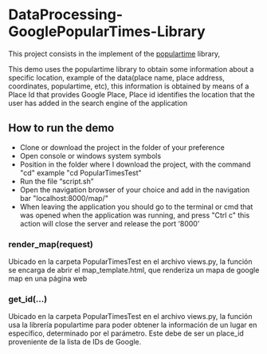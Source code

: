 # DataProcessing-GooglePopularTimes-Library

This project consists in the implement of the [populartime](https://github.com/m-wrzr/populartimes) library, 

This demo uses the populartime library to obtain some information about a specific location, example of the data(place name, 
place address, coordinates, populartime, etc), this information is obtained by means of a Place Id that provides Google Place, 
Place id identifies the location that the user has added in the search engine of the application

## How to run the demo
- Clone or download the project in the folder of your preference
- Open console or windows system symbols  
- Position in the folder where I download the project, with the command "cd" example "cd PopularTimesTest"
- Run the file “script.sh”
- Open the navigation browser of your choice and add in the navigation bar "localhost:8000/map/"
- When leaving the application you should go to the terminal or cmd that was opened when the application was running,
and press "Ctrl c" this action will close the server and release the port ‘8000’ 

### render_map(request)
Ubicado en la carpeta PopularTimesTest en el archivo views.py, la función se encarga de abrir el map_template.html, que renderiza un mapa de google map en una página web

### get_id(...)
Ubicado en la carpeta PopularTimesTest en el archivo views.py, la función usa la librería populartime para poder obtener la información de un lugar en específico, determinado por el parámetro. Este debe de ser un place_id proveniente de la lista de IDs de Google.
 



